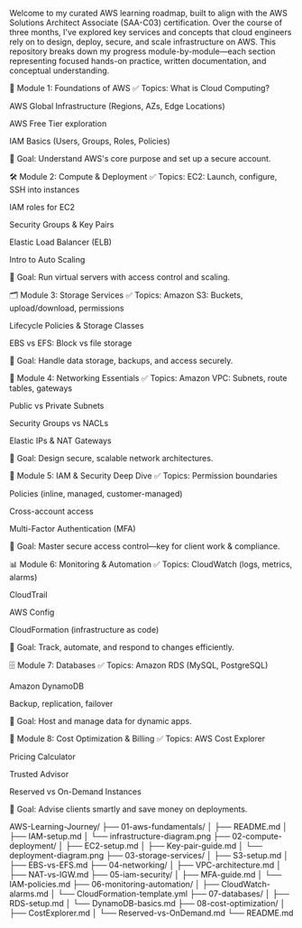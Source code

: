 Welcome to my curated AWS learning roadmap, built to align with the AWS Solutions Architect Associate (SAA-C03) certification. Over the course of three months, I've explored key services and concepts that cloud engineers rely on to design, deploy, secure, and scale infrastructure on AWS. This repository breaks down my progress module-by-module—each section representing focused hands-on practice, written documentation, and conceptual understanding.

📘 Module 1: Foundations of AWS
✅ Topics:
What is Cloud Computing?

AWS Global Infrastructure (Regions, AZs, Edge Locations)

AWS Free Tier exploration

IAM Basics (Users, Groups, Roles, Policies)

📌 Goal:
Understand AWS's core purpose and set up a secure account.

🛠️ Module 2: Compute & Deployment
✅ Topics:
EC2: Launch, configure, SSH into instances

IAM roles for EC2

Security Groups & Key Pairs

Elastic Load Balancer (ELB)

Intro to Auto Scaling

📌 Goal:
Run virtual servers with access control and scaling.

🗂️ Module 3: Storage Services
✅ Topics:
Amazon S3: Buckets, upload/download, permissions

Lifecycle Policies & Storage Classes

EBS vs EFS: Block vs file storage

📌 Goal:
Handle data storage, backups, and access securely.

🔗 Module 4: Networking Essentials
✅ Topics:
Amazon VPC: Subnets, route tables, gateways

Public vs Private Subnets

Security Groups vs NACLs

Elastic IPs & NAT Gateways

📌 Goal:
Design secure, scalable network architectures.

🔐 Module 5: IAM & Security Deep Dive
✅ Topics:
Permission boundaries

Policies (inline, managed, customer-managed)

Cross-account access

Multi-Factor Authentication (MFA)

📌 Goal:
Master secure access control—key for client work & compliance.

📊 Module 6: Monitoring & Automation
✅ Topics:
CloudWatch (logs, metrics, alarms)

CloudTrail

AWS Config

CloudFormation (infrastructure as code)

📌 Goal:
Track, automate, and respond to changes efficiently.

🗄️ Module 7: Databases
✅ Topics:
Amazon RDS (MySQL, PostgreSQL)

Amazon DynamoDB

Backup, replication, failover

📌 Goal:
Host and manage data for dynamic apps.

💸 Module 8: Cost Optimization & Billing
✅ Topics:
AWS Cost Explorer

Pricing Calculator

Trusted Advisor

Reserved vs On-Demand Instances

📌 Goal:
Advise clients smartly and save money on deployments.


AWS-Learning-Journey/
├── 01-aws-fundamentals/
│   ├── README.md
│   ├── IAM-setup.md
│   └── infrastructure-diagram.png
├── 02-compute-deployment/
│   ├── EC2-setup.md
│   ├── Key-pair-guide.md
│   └── deployment-diagram.png
├── 03-storage-services/
│   ├── S3-setup.md
│   ├── EBS-vs-EFS.md
├── 04-networking/
│   ├── VPC-architecture.md
│   ├── NAT-vs-IGW.md
├── 05-iam-security/
│   ├── MFA-guide.md
│   └── IAM-policies.md
├── 06-monitoring-automation/
│   ├── CloudWatch-alarms.md
│   └── CloudFormation-template.yml
├── 07-databases/
│   ├── RDS-setup.md
│   └── DynamoDB-basics.md
├── 08-cost-optimization/
│   ├── CostExplorer.md
│   └── Reserved-vs-OnDemand.md
└── README.md


